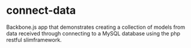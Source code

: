 connect-data
============


Backbone.js app that demonstrates creating a collection of models from data received through connecting to a MySQL 
database using the php restful slimframework.
